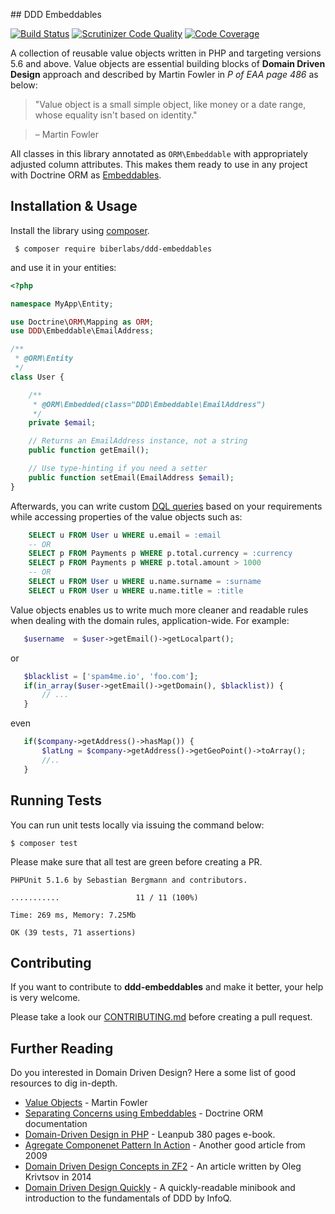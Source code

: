 ## DDD Embeddables

[![Build Status](https://secure.travis-ci.org/biberlabs/ddd-embeddables.svg?branch=master)](https://secure.travis-ci.org/biberlabs/ddd-embeddables) [![Scrutinizer Code Quality](https://scrutinizer-ci.com/g/biberlabs/ddd-embeddables/badges/quality-score.png?b=master)](https://scrutinizer-ci.com/g/biberlabs/ddd-embeddables/?branch=master) [![Code Coverage](https://scrutinizer-ci.com/g/biberlabs/ddd-embeddables/badges/coverage.png?b=master)](https://scrutinizer-ci.com/g/biberlabs/ddd-embeddables/?branch=master)

A collection of reusable value objects written in PHP and targeting versions 5.6 and above. Value objects are essential building blocks of **Domain Driven Design** approach and described by Martin Fowler in _P of EAA page 486_ as below:


> "Value object is a small simple object, like money or a date range, whose equality isn't based on identity."

> &ndash; Martin Fowler

All classes in this library annotated as `ORM\Embeddable` with appropriately adjusted column attributes. This makes them ready to use in any project with Doctrine ORM as [Embeddables](http://doctrine-orm.readthedocs.io/projects/doctrine-orm/en/latest/tutorials/embeddables.html).

## Installation & Usage
Install the library using [composer](https://getcomposer.org).

```
 $ composer require biberlabs/ddd-embeddables
```

and use it in your entities:

```php
<?php

namespace MyApp\Entity;

use Doctrine\ORM\Mapping as ORM;
use DDD\Embeddable\EmailAddress;

/**
 * @ORM\Entity
 */
class User {

    /**
     * @ORM\Embedded(class="DDD\Embeddable\EmailAddress")
     */
    private $email;

    // Returns an EmailAddress instance, not a string
    public function getEmail();

    // Use type-hinting if you need a setter
    public function setEmail(EmailAddress $email);
}
```

Afterwards, you can write custom [DQL queries](http://docs.doctrine-project.org/projects/doctrine-orm/en/latest/reference/dql-doctrine-query-language.html) based on your requirements while accessing properties of the value objects such as:

```sql
    SELECT u FROM User u WHERE u.email = :email
    -- OR
    SELECT p FROM Payments p WHERE p.total.currency = :currency
    SELECT p FROM Payments p WHERE p.total.amount > 1000
    -- OR
    SELECT u FROM User u WHERE u.name.surname = :surname
    SELECT u FROM User u WHERE u.name.title = :title
```

Value objects enables us to write much more cleaner and readable rules when dealing with the domain rules, application-wide. For example:

```php
   $username  = $user->getEmail()->getLocalpart();
```

or

```php
   $blacklist = ['spam4me.io', 'foo.com'];
   if(in_array($user->getEmail()->getDomain(), $blacklist)) {
       // ...
   }
```

even 

```php
   if($company->getAddress()->hasMap()) {
       $latLng = $company->getAddress()->getGeoPoint()->toArray();
       //..
   }
```
   
   
## Running Tests
You can run unit tests locally via issuing the command below:

```
$ composer test
```

Please make sure that all test are green before creating a PR.

```
PHPUnit 5.1.6 by Sebastian Bergmann and contributors.

...........                 11 / 11 (100%)

Time: 269 ms, Memory: 7.25Mb

OK (39 tests, 71 assertions)
```

## Contributing
If you want to contribute to **ddd-embeddables** and make it better, your help is very welcome.

Please take a look our [CONTRIBUTING.md](CONTRIBUTING.md) before creating a pull request.

## Further Reading
Do you interested in Domain Driven Design? Here a some list of good resources to dig in-depth.

 - [Value Objects](http://martinfowler.com/bliki/ValueObject.html) - Martin Fowler
 - [Separating Concerns using Embeddables](http://docs.doctrine-project.org/projects/doctrine-orm/en/latest/tutorials/embeddables.html) - Doctrine ORM documentation
 - [Domain-Driven Design in PHP](https://leanpub.com/ddd-in-php/read) - Leanpub 380 pages e-book.
 - [Agregate Componenet Pattern In Action](https://lostechies.com/jimmybogard/2009/02/05/ddd-aggregate-component-pattern-in-action/) - Another good article from 2009
 - [Domain Driven Design Concepts in ZF2](https://olegkrivtcov.wordpress.com/2014/03/22/domain-driven-design-ddd-concepts-in-zf2/) - An article written by Oleg Krivtsov in 2014
 - [Domain Driven Design Quickly](https://www.infoq.com/minibooks/domain-driven-design-quickly) - A quickly-readable minibook and introduction to the fundamentals of DDD by InfoQ.
